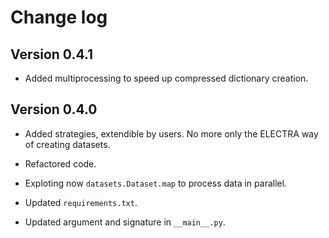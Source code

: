 # Change log


## Version 0.4.1

- Added multiprocessing to speed up compressed dictionary creation.


## Version 0.4.0

- Added strategies, extendible by users. No more only the ELECTRA way of creating datasets.

- Refactored code.

- Exploting now `datasets.Dataset.map` to process data in parallel.

- Updated `requirements.txt`.

- Updated argument and signature in `__main__.py`.
